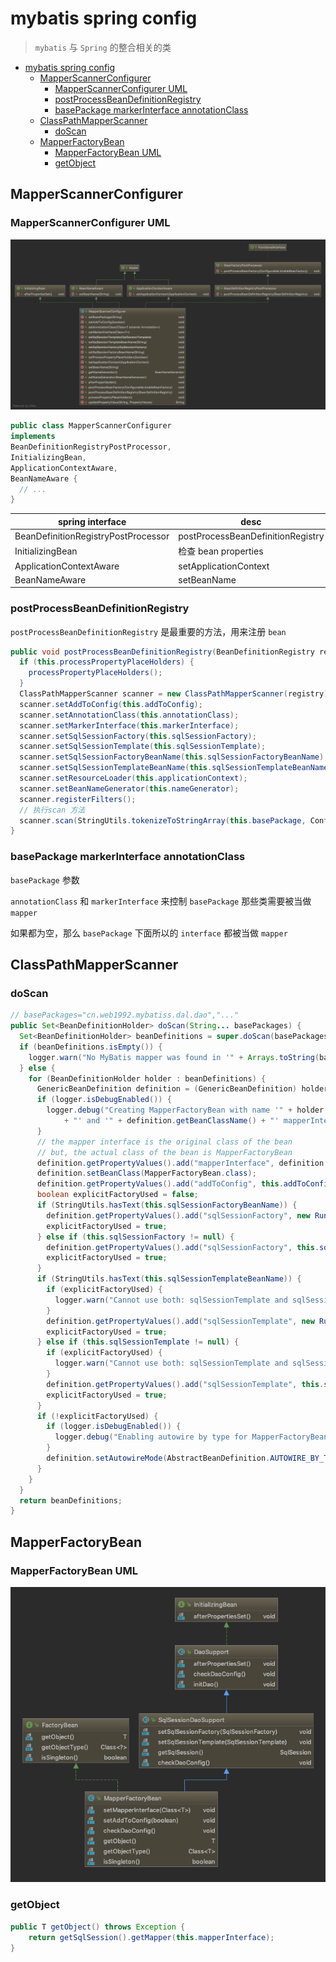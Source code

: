 # mybatis spring config

> `mybatis` 与 `Spring` 的整合相关的类

- [mybatis spring config](#mybatis-spring-config)
  - [MapperScannerConfigurer](#mapperscannerconfigurer)
    - [MapperScannerConfigurer UML](#mapperscannerconfigurer-uml)
    - [postProcessBeanDefinitionRegistry](#postprocessbeandefinitionregistry)
    - [basePackage markerInterface annotationClass](#basepackage-markerinterface-annotationclass)
  - [ClassPathMapperScanner](#classpathmapperscanner)
    - [doScan](#doscan)
  - [MapperFactoryBean](#mapperfactorybean)
    - [MapperFactoryBean UML](#mapperfactorybean-uml)
    - [getObject](#getobject)

## MapperScannerConfigurer

### MapperScannerConfigurer UML

![MapperScannerConfigurer](./images/mybatis-mapper-scanner-configurer.png)

```java
public class MapperScannerConfigurer
implements
BeanDefinitionRegistryPostProcessor,
InitializingBean,
ApplicationContextAware,
BeanNameAware {
  // ...
}
```

| spring interface                    | desc                              |
| ----------------------------------- | --------------------------------- |
| BeanDefinitionRegistryPostProcessor | postProcessBeanDefinitionRegistry |
| InitializingBean                    | 检查 bean properties              |
| ApplicationContextAware             | setApplicationContext             |
| BeanNameAware                       | setBeanName                       |

### postProcessBeanDefinitionRegistry

`postProcessBeanDefinitionRegistry` 是最重要的方法，用来注册 `bean`

```java
public void postProcessBeanDefinitionRegistry(BeanDefinitionRegistry registry) throws BeansException {
  if (this.processPropertyPlaceHolders) {
    processPropertyPlaceHolders();
  }
  ClassPathMapperScanner scanner = new ClassPathMapperScanner(registry);
  scanner.setAddToConfig(this.addToConfig);
  scanner.setAnnotationClass(this.annotationClass);
  scanner.setMarkerInterface(this.markerInterface);
  scanner.setSqlSessionFactory(this.sqlSessionFactory);
  scanner.setSqlSessionTemplate(this.sqlSessionTemplate);
  scanner.setSqlSessionFactoryBeanName(this.sqlSessionFactoryBeanName);
  scanner.setSqlSessionTemplateBeanName(this.sqlSessionTemplateBeanName);
  scanner.setResourceLoader(this.applicationContext);
  scanner.setBeanNameGenerator(this.nameGenerator);
  scanner.registerFilters();
  // 执行scan 方法
  scanner.scan(StringUtils.tokenizeToStringArray(this.basePackage, ConfigurableApplicationContext.CONFIG_LOCATION_DELIMITERS));
}
```

### basePackage markerInterface annotationClass

`basePackage` 参数

`annotationClass` 和 `markerInterface` 来控制 `basePackage` 那些类需要被当做 `mapper`

如果都为空，那么 `basePackage` 下面所以的 `interface` 都被当做 `mapper`

## ClassPathMapperScanner

### doScan

```java
// basePackages="cn.web1992.mybatiss.dal.dao","..."
public Set<BeanDefinitionHolder> doScan(String... basePackages) {
  Set<BeanDefinitionHolder> beanDefinitions = super.doScan(basePackages);
  if (beanDefinitions.isEmpty()) {
    logger.warn("No MyBatis mapper was found in '" + Arrays.toString(basePackages) + "' package. Please check your configuration.");
  } else {
    for (BeanDefinitionHolder holder : beanDefinitions) {
      GenericBeanDefinition definition = (GenericBeanDefinition) holder.getBeanDefinition();
      if (logger.isDebugEnabled()) {
        logger.debug("Creating MapperFactoryBean with name '" + holder.getBeanName() 
            + "' and '" + definition.getBeanClassName() + "' mapperInterface");
      }
      // the mapper interface is the original class of the bean
      // but, the actual class of the bean is MapperFactoryBean
      definition.getPropertyValues().add("mapperInterface", definition.getBeanClassName());
      definition.setBeanClass(MapperFactoryBean.class);
      definition.getPropertyValues().add("addToConfig", this.addToConfig);
      boolean explicitFactoryUsed = false;
      if (StringUtils.hasText(this.sqlSessionFactoryBeanName)) {
        definition.getPropertyValues().add("sqlSessionFactory", new RuntimeBeanReference(this.sqlSessionFactoryBeanName));
        explicitFactoryUsed = true;
      } else if (this.sqlSessionFactory != null) {
        definition.getPropertyValues().add("sqlSessionFactory", this.sqlSessionFactory);
        explicitFactoryUsed = true;
      }
      if (StringUtils.hasText(this.sqlSessionTemplateBeanName)) {
        if (explicitFactoryUsed) {
          logger.warn("Cannot use both: sqlSessionTemplate and sqlSessionFactory together. sqlSessionFactory is ignored.");
        }
        definition.getPropertyValues().add("sqlSessionTemplate", new RuntimeBeanReference(this.sqlSessionTemplateBeanName));
        explicitFactoryUsed = true;
      } else if (this.sqlSessionTemplate != null) {
        if (explicitFactoryUsed) {
          logger.warn("Cannot use both: sqlSessionTemplate and sqlSessionFactory together. sqlSessionFactory is ignored.");
        }
        definition.getPropertyValues().add("sqlSessionTemplate", this.sqlSessionTemplate);
        explicitFactoryUsed = true;
      }
      if (!explicitFactoryUsed) {
        if (logger.isDebugEnabled()) {
          logger.debug("Enabling autowire by type for MapperFactoryBean with name '" + holder.getBeanName() + "'.");
        }
        definition.setAutowireMode(AbstractBeanDefinition.AUTOWIRE_BY_TYPE);
      }
    }
  }
  return beanDefinitions;
}
```

## MapperFactoryBean

### MapperFactoryBean UML

![MapperFactoryBean](./images/mybatis-mapper-factory-bean.png)

### getObject

```java
public T getObject() throws Exception {
    return getSqlSession().getMapper(this.mapperInterface);
}
```
